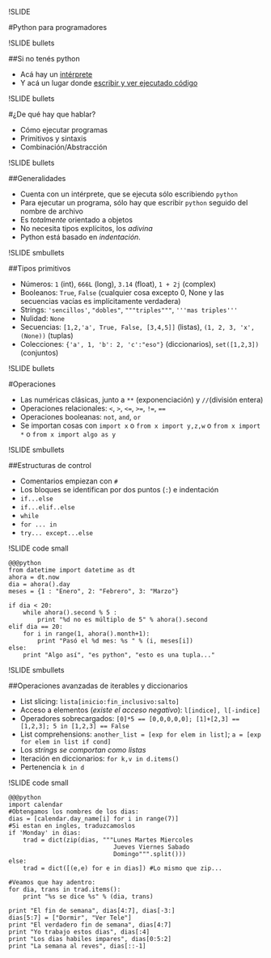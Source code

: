 !SLIDE

#Python para programadores


!SLIDE bullets

##Si no tenés python

* Acá hay un [intérprete](http://shell.appspot.com/)
* Y acá un lugar donde [escribir y ver ejecutado código](http://codepad.org/)


!SLIDE bullets

#¿De qué hay que hablar?

* Cómo ejecutar programas
* Primitivos y sintaxis
* Combinación/Abstracción


!SLIDE bullets

##Generalidades

* Cuenta con un intérprete, que se ejecuta sólo
  escribiendo `python`
* Para ejecutar un programa, sólo hay que escribir
  `python` seguido del nombre de archivo
* Es *totalmente* orientado a objetos
* No necesita tipos explícitos, los *adivina*
* Python está basado en *indentación*.

!SLIDE smbullets

##Tipos primitivos
* Números: `1` (int), `666L` (long), `3.14` (float), `1 + 2j` (complex)
* Booleanos: `True`, `False`
  (cualquier cosa excepto 0, None y las secuencias vacías es implícitamente verdadera)
* Strings: `'sencillos'`, `"dobles"`, `"""triples"""`, `'''mas triples'''`
* Nulidad: `None`
* Secuencias: `[1,2,'a', True, False, [3,4,5]]` (listas), `(1, 2, 3, 'x', (None))` (tuplas)
* Colecciones: `{'a', 1, 'b': 2, 'c':"eso"}` (diccionarios), `set([1,2,3])` (conjuntos)

!SLIDE bullets

#Operaciones

* Las numéricas clásicas, junto a `**` (exponenciación) y `//`(división entera)
* Operaciones relacionales: `<`,  `>`, `<=`, `>=`, `!=`, `==`
* Operaciones booleanas: `not`, `and`, `or`
* Se importan cosas con `import x` o `from x import y,z,w` o `from x import *` o `from x import algo as y` 

!SLIDE smbullets

##Estructuras de control

* Comentarios empiezan con `#`
* Los bloques se identifican por dos puntos (`:`) e indentación
* `if...else`
* `if...elif..else`
* `while`
* `for ... in`
* `try... except...else`

!SLIDE code small
    
    @@@python
    from datetime import datetime as dt
    ahora = dt.now
    dia = ahora().day
    meses = {1 : "Enero", 2: "Febrero", 3: "Marzo"}

    if dia < 20:
        while ahora().second % 5 :
            print "%d no es múltiplo de 5" % ahora().second
    elif dia == 20:
        for i in range(1, ahora().month+1):
            print "Pasó el %d mes: %s " % (i, meses[i])
    else:
        print "Algo así", "es python", "esto es una tupla..."


!SLIDE smbullets

##Operaciones avanzadas de iterables y diccionarios

* List slicing: `lista[inicio:fin_inclusivo:salto]`
* Acceso a elementos (*existe el acceso negativo*): `l[indice], l[-indice]`
* Operadores sobrecargados: `[0]*5 == [0,0,0,0,0]; [1]+[2,3] == [1,2,3]; 5 in [1,2,3] == False`
* List comprehensions: `another_list = [exp for elem in list]`; `a = [exp for elem in list if cond]`
* Los *strings se  comportan como listas*
* Iteración en diccionarios: `for k,v in d.items()`
* Pertenencia `k in d`

!SLIDE code small

    @@@python
    import calendar
    #Obtengamos los nombres de los dias:
    dias = [calendar.day_name[i] for i in range(7)]
    #Si estan en ingles, traduzcamoslos
    if 'Monday' in dias:
        trad = dict(zip(dias, """Lunes Martes Miercoles
                                 Jueves Viernes Sabado
                                 Domingo""".split()))
    else:
        trad = dict([(e,e) for e in dias]) #Lo mismo que zip...
    
    #Veamos que hay adentro:
    for dia, trans in trad.items():
        print "%s se dice %s" % (dia, trans)
    
    print "El fin de semana", dias[4:7], dias[-3:]
    dias[5:7] = ["Dormir", "Ver Tele"]
    print "El verdadero fin de semana", dias[4:7]
    print "Yo trabajo estos dias", dias[:4]
    print "Los dias habiles impares", dias[0:5:2]
    print "La semana al reves", dias[::-1]
    


